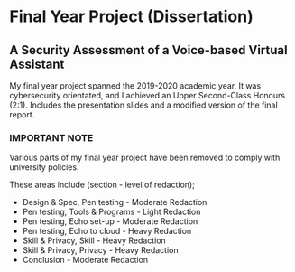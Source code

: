 # Final Year Project (Dissertation)

## A Security Assessment of a Voice-based Virtual Assistant

My final year project spanned the 2019-2020 academic year. It was cybersecurity orientated, and I achieved an Upper Second-Class Honours (2:1). Includes the presentation slides and a modified version of the final report.

### IMPORTANT NOTE

Various parts of my final year project have been removed to comply with university policies.

These areas include (section - level of redaction);

- Design & Spec, Pen testing - Moderate Redaction
- Pen testing, Tools & Programs - Light Redaction
- Pen testing, Echo set-up - Moderate Redaction
- Pen testing, Echo to cloud - Heavy Redaction
- Skill & Privacy, Skill - Heavy Redaction
- Skill & Privacy, Privacy - Heavy Redaction
- Conclusion - Moderate Redaction